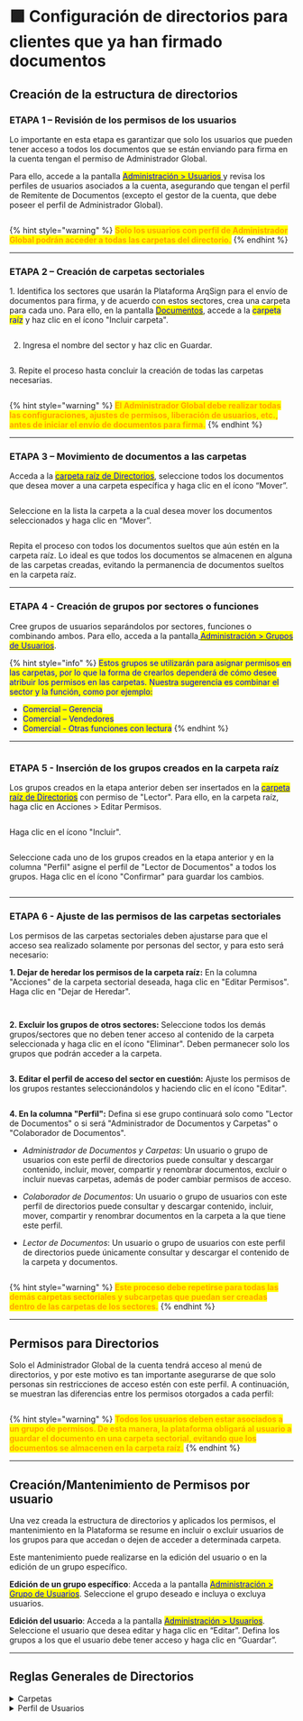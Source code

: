 # 🟪 Configuración de directorios para clientes que ya han firmado documentos

## Creación de la estructura de directorios

### ETAPA 1 – Revisión de los permisos de los usuarios

Lo importante en esta etapa es garantizar que solo los usuarios que pueden tener acceso a todos los documentos que se están enviando para firma en la cuenta tengan el permiso de Administrador Global.

Para ello, accede a la pantalla [<mark style="color:blue;">Administración > Usuarios</mark> ](https://app.gitbook.com/o/Ai1YjbPQxIuvTaVzoZ4H/s/zDlPVk00J5AKVvFiB3dg/)y revisa los perfiles de usuarios asociados a la cuenta, asegurando que tengan el perfil de Remitente de Documentos (excepto el gestor de la cuenta, que debe poseer el perfil de Administrador Global).

<figure><img src="../../.gitbook/assets/image (709).png" alt=""><figcaption></figcaption></figure>

{% hint style="warning" %}
<mark style="color:orange;">**Solo los usuarios con perfil de Administrador Global podrán acceder a todas las carpetas del directorio.**</mark>
{% endhint %}

***

### ETAPA 2 – Creación de carpetas sectoriales

1\. Identifica los sectores que usarán la Plataforma ArqSign para el envío de documentos para firma, y de acuerdo con estos sectores, crea una carpeta para cada uno. Para ello, en la pantalla [<mark style="color:blue;">Documentos</mark>](./), accede a la <mark style="color:blue;">carpeta raíz</mark> y haz clic en el ícono "Incluir carpeta".

<figure><img src="../../.gitbook/assets/image (12) (1).png" alt=""><figcaption></figcaption></figure>

2.  Ingresa el nombre del sector y haz clic en Guardar.

    <figure><img src="../../.gitbook/assets/image (13) (1).png" alt=""><figcaption></figcaption></figure>

3\. Repite el proceso hasta concluir la creación de todas las carpetas necesarias.

<figure><img src="../../.gitbook/assets/image (14) (1).png" alt=""><figcaption></figcaption></figure>

{% hint style="warning" %}
<mark style="color:orange;">**El Administrador Global debe realizar todas las configuraciones, ajustes de permisos, liberación de usuarios, etc., antes de iniciar el envío de documentos para firma.**</mark>
{% endhint %}

***

### ETAPA 3 – Movimiento de documentos a las carpetas

Acceda a la [<mark style="color:blue;">carpeta raíz de Directorios</mark>](./#pasta-raiz-de-diretorios), seleccione todos los documentos que desea mover a una carpeta específica y haga clic en el ícono “Mover”.

<figure><img src="../../.gitbook/assets/image (15) (1).png" alt=""><figcaption></figcaption></figure>

Seleccione en la lista la carpeta a la cual desea mover los documentos seleccionados y haga clic en “Mover”.

<figure><img src="../../.gitbook/assets/image (16) (1).png" alt=""><figcaption></figcaption></figure>

Repita el proceso con todos los documentos sueltos que aún estén en la carpeta raíz. Lo ideal es que todos los documentos se almacenen en alguna de las carpetas creadas, evitando la permanencia de documentos sueltos en la carpeta raíz.

***

### ETAPA 4 - Creación de grupos por sectores o funciones

Cree grupos de usuarios separándolos por sectores, funciones o combinando ambos. Para ello, acceda a la pantalla[ <mark style="color:blue;">Administración > Grupos de Usuarios</mark>](../../administracao/administracao/grupo-de-usuarios.md).

{% hint style="info" %}
<mark style="color:blue;">Estos grupos se utilizarán para asignar permisos en las carpetas, por lo que la forma de crearlos dependerá de cómo desee atribuir los permisos en las carpetas. Nuestra sugerencia es combinar el sector y la función, como por ejemplo:</mark>

* <mark style="color:blue;">Comercial – Gerencia</mark>
* <mark style="color:blue;">Comercial – Vendedores</mark>
* <mark style="color:blue;">Comercial - Otras funciones con lectura</mark>
{% endhint %}

***

<figure><img src="../../.gitbook/assets/image (18) (1).png" alt=""><figcaption></figcaption></figure>

### ETAPA 5 - Inserción de los grupos creados en la carpeta raíz

Los grupos creados en la etapa anterior deben ser insertados en la [<mark style="color:blue;">carpeta raíz de Directorios</mark>](./#pasta-raiz-de-diretorios) con permiso de "Lector". Para ello, en la carpeta raíz, haga clic en Acciones > Editar Permisos.

<figure><img src="../../.gitbook/assets/image (19) (1).png" alt=""><figcaption></figcaption></figure>

Haga clic en el ícono "Incluir".

<figure><img src="../../.gitbook/assets/image (20) (1).png" alt=""><figcaption></figcaption></figure>

Seleccione cada uno de los grupos creados en la etapa anterior y en la columna "Perfil" asigne el perfil de "Lector de Documentos" a todos los grupos. Haga clic en el ícono "Confirmar" para guardar los cambios.

<figure><img src="../../.gitbook/assets/image (21) (1).png" alt=""><figcaption></figcaption></figure>

***

### ETAPA 6 - Ajuste de las permisos de las carpetas sectoriales

Los permisos de las carpetas sectoriales deben ajustarse para que el acceso sea realizado solamente por personas del sector, y para esto será necesario:

**1. Dejar de heredar los permisos de la carpeta raíz:** En la columna "Acciones" de la carpeta sectorial deseada, haga clic en "Editar Permisos". Haga clic en "Dejar de Heredar".

<figure><img src="../../.gitbook/assets/image (22) (1).png" alt=""><figcaption></figcaption></figure>

<figure><img src="../../.gitbook/assets/image (24) (1).png" alt=""><figcaption></figcaption></figure>

**2. Excluir los grupos de otros sectores:** Seleccione todos los demás grupos/sectores que no deben tener acceso al contenido de la carpeta seleccionada y haga clic en el ícono "Eliminar". Deben permanecer solo los grupos que podrán acceder a la carpeta.

<figure><img src="../../.gitbook/assets/image (25) (1).png" alt=""><figcaption></figcaption></figure>

**3. Editar el perfil de acceso del sector en cuestión:** Ajuste los permisos de los grupos restantes seleccionándolos y haciendo clic en el ícono "Editar".

<figure><img src="../../.gitbook/assets/image (26) (1).png" alt=""><figcaption></figcaption></figure>

**4. En la columna "Perfil":** Defina si ese grupo continuará solo como "Lector de Documentos" o si será "Administrador de Documentos y Carpetas" o "Colaborador de Documentos".

* _Administrador de Documentos y Carpetas_: Un usuario o grupo de usuarios con este perfil de directorios puede consultar y descargar contenido, incluir, mover, compartir y renombrar documentos, excluir o incluir nuevas carpetas, además de poder cambiar permisos de acceso.
* _Colaborador de Documentos_: Un usuario o grupo de usuarios con este perfil de directorios puede consultar y descargar contenido, incluir, mover, compartir y renombrar documentos en la carpeta a la que tiene este perfil.
*   _Lector de Documentos_: Un usuario o grupo de usuarios con este perfil de directorios puede únicamente consultar y descargar el contenido de la carpeta y documentos.

    <figure><img src="../../.gitbook/assets/image (27) (1).png" alt=""><figcaption></figcaption></figure>

{% hint style="warning" %}
<mark style="color:orange;">**Este proceso debe repetirse para todas las demás carpetas sectoriales y subcarpetas que puedan ser creadas dentro de las carpetas de los sectores.**</mark>
{% endhint %}

***

## P**ermisos para Directorios**

Solo el Administrador Global de la cuenta tendrá acceso al menú de directorios, y por este motivo es tan importante asegurarse de que solo personas sin restricciones de acceso estén con este perfil. A continuación, se muestran las diferencias entre los permisos otorgados a cada perfil:

<figure><img src="../../.gitbook/assets/image (29).png" alt=""><figcaption></figcaption></figure>

{% hint style="warning" %}
<mark style="color:orange;">**Todos los usuarios deben estar asociados a un grupo de permisos. De esta manera, la plataforma obligará al usuario a guardar el documento en una carpeta sectorial, evitando que los documentos se almacenen en la carpeta raíz.**</mark>
{% endhint %}

***

## Creación/Mantenimiento de Permisos por usuario

Una vez creada la estructura de directorios y aplicados los permisos, el mantenimiento en la Plataforma se resume en incluir o excluir usuarios de los grupos para que accedan o dejen de acceder a determinada carpeta.

Este mantenimiento puede realizarse en la edición del usuario o en la edición de un grupo específico.

**Edición de un grupo específico**: Acceda a la pantalla [<mark style="color:blue;">Administración > Grupo de Usuarios</mark>](../../administracao/administracao/grupo-de-usuarios.md). Seleccione el grupo deseado e incluya o excluya usuarios.

**Edición del usuario**: Acceda a la pantalla [<mark style="color:blue;">Administración > Usuarios</mark>](../../administracao/administracao/usuarios.md). Seleccione el usuario que desea editar y haga clic en “Editar”. Defina los grupos a los que el usuario debe tener acceso y haga clic en “Guardar”.

***

## Reglas Generales de Directorios

<details>

<summary>Carpetas</summary>

1. Toda cuenta, al ser creada, automáticamente tendrá una carpeta raíz asociada.
2. La carpeta raíz creada automáticamente por la plataforma recibe el nombre de la cuenta y puede ser renombrada posteriormente por su Administrador Global.
3. Para cada cuenta se permite una única carpeta raíz. Las demás carpetas deben ser creadas obligatoriamente dentro de la carpeta raíz..
4. &#x20;Los documentos exhibidos en "Directorios" son solamente aquellos con estado "Concluido" y que no estén "Excluidos", es decir, si el documento está en proceso de firma, no aparecerá en el directorio.eja, se o documento estiver em processo de assinatura ele não vai aparecer no diretório.

</details>

<details>

<summary>Perfil de Usuarios</summary>

1. El perfil de usuario Administrador Global tiene acceso total al directorio de documentos, siempre que el plan de la cuenta incluya acceso a la funcionalidad de directorios.
2. El perfil de usuario Remitente de Documentos tendrá acceso a la navegación en las carpetas si forma parte de algún grupo que tenga al menos permiso de lectura.

</details>

